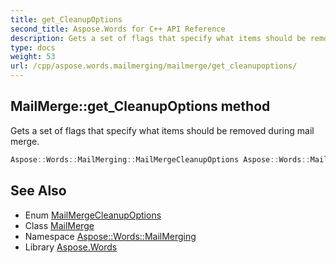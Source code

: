 ```yaml
---
title: get_CleanupOptions
second_title: Aspose.Words for C++ API Reference
description: Gets a set of flags that specify what items should be removed during mail merge.
type: docs
weight: 53
url: /cpp/aspose.words.mailmerging/mailmerge/get_cleanupoptions/
---
```

## MailMerge::get_CleanupOptions method


Gets a set of flags that specify what items should be removed during mail merge.

```cpp
Aspose::Words::MailMerging::MailMergeCleanupOptions Aspose::Words::MailMerging::MailMerge::get_CleanupOptions() const
```

## See Also

* Enum [MailMergeCleanupOptions](../../mailmergecleanupoptions/)
* Class [MailMerge](../)
* Namespace [Aspose::Words::MailMerging](../../)
* Library [Aspose.Words](../../../)
